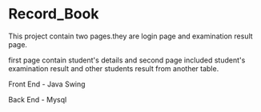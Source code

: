 # Record_Book


This project contain two pages.they are login page and examination result page.






first page contain student's details and second page included student's examination result and other students result from another table.








Front End - Java Swing 


Back End - Mysql 








